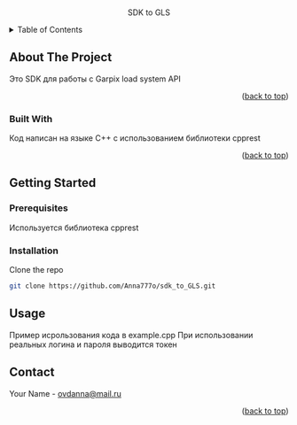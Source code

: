 <!-- Improved compatibility of back to top link: See: https://github.com/othneildrew/Best-README-Template/pull/73 -->
<a name="readme-top"></a>


<!-- PROJECT SHIELDS -->
<!--
*** I'm using markdown "reference style" links for readability.
*** Reference links are enclosed in brackets [ ] instead of parentheses ( ).
*** See the bottom of this document for the declaration of the reference variables
*** for contributors-url, forks-url, etc. This is an optional, concise syntax you may use.
*** https://www.markdownguide.org/basic-syntax/#reference-style-links
-->

  <h3 align="center"></h3>

  <p align="center">
    SDK to GLS
    
    
  </p>
</div>



<!-- TABLE OF CONTENTS -->
<details>
  <summary>Table of Contents</summary>
  <ol>
    <li>
      <a href="#about-the-project">About The Project</a>
      <ul>
        <li><a href="#built-with">Built With</a></li>
      </ul>
    </li>
    <li>
      <a href="#getting-started">Getting Started</a>
      <ul>
        <li><a href="#prerequisites">Prerequisites</a></li>
        <li><a href="#installation">Installation</a></li>
      </ul>
    
</details>



<!-- ABOUT THE PROJECT -->
## About The Project

Это SDK для работы с Garpix load system API
<p align="right">(<a href="#readme-top">back to top</a>)</p>



### Built With

Код написан на языке C++ с использованием библиотеки cpprest 

<p align="right">(<a href="#readme-top">back to top</a>)</p>


<!-- GETTING STARTED -->
## Getting Started


### Prerequisites

Используется библиотека cpprest

### Installation
Clone the repo
   ```sh
   git clone https://github.com/Anna777o/sdk_to_GLS.git
```



<!-- USAGE EXAMPLES -->
## Usage

Пример исрользования кода в example.cpp
При использовании реальных логина и пароля выводится токен





<!-- CONTACT -->
## Contact

Your Name - ovdanna@mail.ru



<p align="right">(<a href="#readme-top">back to top</a>)</p>





<!-- MARKDOWN LINKS & IMAGES -->
<!-- https://www.markdownguide.org/basic-syntax/#reference-style-links -->
[Next.js]: https://img.shields.io/badge/next.js-000000?style=for-the-badge&logo=nextdotjs&logoColor=white
[Next-url]: https://nextjs.org/

